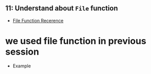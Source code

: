 ## 11: Understand about `File` function
- [File Function Recerence](https://www.terraform.io/docs/language/functions/file.html)

# we used file function in previous session
- Example